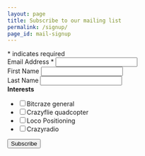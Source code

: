 ```yaml
---
layout: page
title: Subscribe to our mailing list
permalink: /signup/
page_id: mail-signup
---
```


<!-- Begin MailChimp Signup Form -->
<div id="mc_embed_signup">
<form action="//bitcraze.us13.list-manage.com/subscribe/post?u=44c7854798cd7cd2f2dafee09&amp;id=b58eb442c4" method="post" id="mc-embedded-subscribe-form" name="mc-embedded-subscribe-form" class="validate" target="_blank" novalidate>
    <div id="mc_embed_signup_scroll">
<div class="indicates-required"><span class="asterisk">*</span> indicates required</div>
<div class="mc-field-group">
	<label for="mce-EMAIL">Email Address  <span class="asterisk">*</span>
</label>
	<input type="email" value="" name="EMAIL" class="required email" id="mce-EMAIL">
</div>
<div class="mc-field-group">
	<label for="mce-FNAME">First Name </label>
	<input type="text" value="" name="FNAME" class="" id="mce-FNAME">
</div>
<div class="mc-field-group">
	<label for="mce-LNAME">Last Name </label>
	<input type="text" value="" name="LNAME" class="" id="mce-LNAME">
</div>
<div class="mc-field-group input-group">
    <strong>Interests </strong>
    <ul><li><input type="checkbox" value="4" name="group[5053][4]" id="mce-group[5053]-5053-0"><label for="mce-group[5053]-5053-0">Bitcraze general</label></li>
<li><input type="checkbox" value="1" name="group[5053][1]" id="mce-group[5053]-5053-1"><label for="mce-group[5053]-5053-1">Crazyflie quadcopter</label></li>
<li><input type="checkbox" value="2" name="group[5053][2]" id="mce-group[5053]-5053-2"><label for="mce-group[5053]-5053-2">Loco Positioning</label></li>
<li><input type="checkbox" value="8" name="group[5053][8]" id="mce-group[5053]-5053-3"><label for="mce-group[5053]-5053-3">Crazyradio</label></li>
</ul>
</div>
	<div id="mce-responses" class="clear">
		<div class="response" id="mce-error-response" style="display:none"></div>
		<div class="response" id="mce-success-response" style="display:none"></div>
	</div>    <!-- real people should not fill this in and expect good things - do not remove this or risk form bot signups-->
    <div style="position: absolute; left: -5000px;" aria-hidden="true"><input type="text" name="b_44c7854798cd7cd2f2dafee09_b58eb442c4" tabindex="-1" value=""></div>
    <div class="clear"><input type="submit" value="Subscribe" name="subscribe" id="mc-embedded-subscribe" class="button"></div>
    </div>
</form>
</div>
<script type='text/javascript' src='https://s3.amazonaws.com/downloads.mailchimp.com/js/mc-validate.js'></script><script type='text/javascript'>(function($) {window.fnames = new Array(); window.ftypes = new Array();fnames[0]='EMAIL';ftypes[0]='email';fnames[1]='FNAME';ftypes[1]='text';fnames[2]='LNAME';ftypes[2]='text';fnames[3]='COMPANY';ftypes[3]='text';fnames[4]='ADDRESS';ftypes[4]='address';}(jQuery));var $mcj = jQuery.noConflict(true);</script>

<script type='text/javascript'>
  var checkboxes = $("input[type='checkbox']");
  for (i = 0; i < checkboxes.length; i++) {
    checkboxes[i].checked = true;
  }
</script>

<!--End mc_embed_signup-->